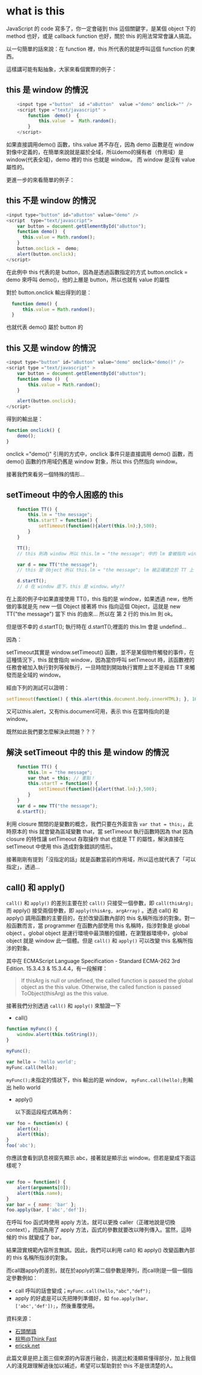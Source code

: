 # what is this

JavaScript 的 code 寫多了，你一定會碰到 this 這個關鍵字，是某個 object 下的 method 也好，或是 callback function 也好，關於 this 的用法常常會讓人搞混。

以一句簡單的話來說：在 function 裡，this 所代表的就是呼叫這個 function 的東西。

這樣講可能有點抽象，大家來看個實際的例子：

## this 是 window 的情況

```javascript
    <input type ="button"  id ="aButton"  value ="demo" onclick="" />
    <script type ="text/javascript" >
        function  demo()  {
            this.value  =  Math.random();
        }
    </script>
```

如果直接調用demo() 函數，tihs.value 將不存在，因為 demo 函數是在 window 對像中定義的，在簡單來說就是屬於全域，所以demo的擁有者（作用域）是 window(代表全域)，demo 裡的 this 也就是 window。 而 window 是沒有 value 屬性的。

更進一步的來看簡單的例子：

## this 不是 window 的情況

```javascript
<input type="button" id="aButton" value="demo" />
<script  type="text/javascript">
	var button = document.getElementById("aButton");
	function demo()  {
	  this.value = Math.random();
	}
	button.onclick =  demo;
	alert(button.onclick);
</script>
```

在此例中 this 代表的是 button，因為是透過函數指定的方式 button.onclick =  demo 來呼叫 demo()，他的上層是 button，所以也就有 value 的屬性


對於 button.onclick 輸出得到的是：

```javascript
  function demo() {
      this.value = Math.random();
  }
```

也就代表 demo() 屬於 button 的

## this 又是 window 的情況

```javascript
<input type="button" id="aButton" value="demo" onclick="demo()" />
<script type ="text/javascript" >
    var button = document.getElementById("aButton");
    function demo ()  {
        this.value = Math.random();
    }

    alert(button.onclick);
</script>
```

得到的輸出是：

```javascript
function onclick() {
    demo();
}
```

onclick ="demo()" 引用的方式中，onclick 事件只是直接調用 demo() 函數，而 demo() 函數的作用域仍舊是 w​​indow 對象，所以 this 仍然指向 window。


接著我們來看另一個特殊的情形...

## setTimeout 中的令人困惑的 this


```javascript
	function TT() {
		this.lm = "the message";
		this.startT = function() {
			setTimeout(function(){alert(this.lm);},500);
		}
	}

	TT();
	// this 則為 window 所以 this.lm = "the message"; 中的 lm 會被指向 window 而不是 TT 這個 object

	var d = new TT("the message");
	// this 是 Object 所以 this.lm = "the message"; lm 被正確建立於 TT 上

	d.startT();
	// d 在 window 底下，this 是 window。why??
```

在上面的例子中如果直接使用 TT()，this 指的是 window，如果透過 new，他所做的事就是先 new 一個 Object 接著將 this 指向這個 Object，這就是 new TT("the message") 當下 this 的由來… 所以在 第 2 行的 this.lm 則 ok。

但是很不幸的 d.startT(); 執行時在 d.startT();裡面的 this.lm 會是 undefind…

因為：

setTimeout其實是 window.setTimeout() 函數，並不是某個物件觸發的事件，在這種情況下，this 就會指向 window，因為當你呼叫 setTimeout 時，該函數裡的任務會被加入執行對列等候執行，一旦時間到開始執行實際上並不是經由 TT 來觸發而是全域的 window。

經由下列的測試可以證明：

``` javascript
setTimeout(function() { this.alert(this.document.body.innerHTML); }, 100);
```

又可以this.alert，又有this.document可用，表示 this 在當時指向的是 window。

既然如此我們要怎麼解決此問題？？？


## 解決 setTimeout 中的 this 是 window 的情況

```javascript
	function TT() {
		this.lm = "the message";
		var that = this; // 重點！
		this.startT = function() {
			setTimeout(function(){alert(that.lm);},500);
		}
	}
	var d = new TT("the message");
	d.startT();
```

利用 closure 關閉的是變數的概念，我們只要在外面宣告 ``var that = this;``，此時原本的 this 就會變為區域變數 that，當 setTimeout 執行函數時因為 that 因為 closure 的特性讓 setTimeout 存取操作 that 也就是 TT 的屬性，解決直接在 setTimeout 中使用 this 造成對象錯誤的情形。

接著剛剛有提到「沒指定的話」就是函數當前的作用域，所以這也就代表了「可以指定」，透過...

## call() 和 apply()  ##

``call()`` 和 ``apply()`` 的差別主要在於 ``call()`` 只接受一個參數，即 ``call(thisArg);``而 apply() 接受兩個參數，即 ``apply(thisArg, argArray)`` 。透過 call() 和 apply() 調用函數的主要目的，在於改變函數內部的 this 名稱所指涉的對象。對一般函數而言，當 programmer 在函數內部使用 this 名稱時，指涉對象是 global object 。global object 是運行環境中最頂層的個體，在瀏覽器環境中，global object 就是 window 此一個體。但是 ``call()`` 和 ``apply()`` 可以改變 this 名稱所指涉的對象。

其中在 ECMAScript Language Specification - Standard ECMA-262 3rd Edition. 15.3.4.3 & 15.3.4.4，有一段解釋：

>If thisArg is null or undefined, the called function is passed the global object as the this value. Otherwise, the called function is passed ToObject(thisArg) as the this value.

接著我們分別透過 ``call()`` 和 ``apply()`` 來驗證一下


* call()

```javascript
function myFunc() {
    window.alert(this.toString());
}

myFunc();

var hello = 'hello world';
myFunc.call(hello);
```

``myFunc();``未指定的情狀下，this 輸出的是 window， ``myFunc.call(hello);``則輸出 hello world


* apply()

    以下面這段程式碼為例：

```javascript
var foo = function(x) {
    alert(x);
    alert(this);
}
foo('abc');
```

你應該會看到訊息視窗先顯示 abc，接著就是顯示出 window。但若是變成下面這樣呢？

```javascript

var foo = function() {
    alert(arguments[0]);
    alert(this.name);
}
var bar = { name: 'bar' };
foo.apply(bar, ['abc','def']);
```

在呼叫 foo 函式時使用 apply 方法，就可以更換 caller（正確地說是切換 context），而因為用了 apply 方法，函式的參數就要改以陣列傳入。當然，這時候的 this 就變成了 bar。

 結果證實規範內容所言無誤。因此，我們可以利用 call() 和 apply() 改變函數內部的 this 名稱所指涉的對象。

而call跟apply的差別，就在於apply的第二個參數是陣列，而call則是一個一個指定參數例如：

* call 呼叫的話會變成；``myFunc.call(hello,"abc","def");``
* apply 的好處是可以先把陣列準備好，如 ``foo.apply(bar, ['abc','def']);``，然後重覆使用。



資料來源：


* [石頭閒語][1]
* [棕熊@Think Fast][2]
* [ericsk.net][3]

此篇文章是把上面三個來源的內容進行融合，挑選比較淺顯易懂得部分，加上我個人的淺見跟理解過後加以補述，希望可以幫助對於 this 不是很清楚的人。



  [1]: http://blog.roodo.com/rocksaying/archives/2532303.html
  [2]: http://www.cnblogs.com/ruxpinsp1/archive/2008/04/20/1162463.html
  [3]: http://blog.ericsk.org/archives/1360
